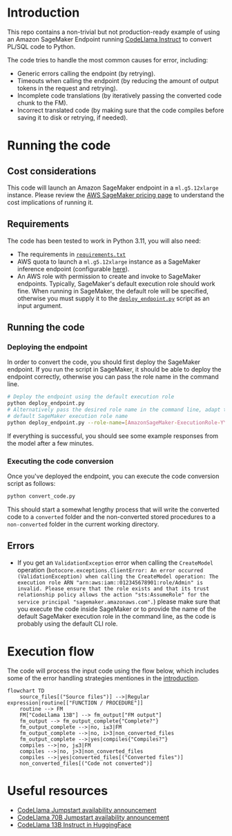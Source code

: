 # Introduction

This repo contains a non-trivial but not production-ready example of using an Amazon SageMaker Endpoint running
[CodeLlama Instruct](https://aws.amazon.com/blogs/machine-learning/code-llama-code-generation-models-from-meta-are-now-available-via-amazon-sagemaker-jumpstart/)
to convert PL/SQL code to Python.

The code tries to handle the most common causes for error, including:

* Generic errors calling the endpoint (by retrying).
* Timeouts when calling the endpoint (by reducing the amount of output tokens in the request and retrying).
* Incomplete code translations (by iteratively passing the converted code chunk to the FM).
* Incorrect translated code (by making sure that the code compiles before saving it to disk or retrying, if needed).

# Running the code

## Cost considerations

This code will launch an Amazon SageMaker endpoint in a `ml.g5.12xlarge` instance. Please review the 
[AWS SageMaker pricing page](https://aws.amazon.com/sagemaker/pricing/?p=pm&c=sm&z=4) to understand the
cost implications of running it.

## Requirements

The code has been tested to work in Python 3.11, you will also need:

* The requirements in [`requirements.txt`](requirements.txt)
* AWS quota to launch a `ml.g5.12xlarge` instance as a SageMaker inference endpoint (configurable 
  [here](https://eu-west-1.console.aws.amazon.com/servicequotas/home/services/sagemaker/quotas/L-65C4BD00)).
* An AWS role with permission to create and invoke to SageMaker endpoints. Typically, SageMaker's default 
  execution role should work fine. When running in SageMaker, the default role will be specified, otherwise 
  you must supply it to the [`deploy_endpoint.py`](deploy_endpoint.py) script as an input argument.

## Running the code

### Deploying the endpoint

In order to convert the code, you should first deploy the SageMaker endpoint. If you run the script in
SageMaker, it should be able to deploy the endpoint correctly, otherwise you can pass the role name in
the command line.

```bash
# Deploy the endpoint using the default execution role
python deploy_endpoint.py
# Alternatively pass the desired role name in the command line, adapt to your
# default SageMaker execution role name
python deploy_endpoint.py --role-name=[AmazonSageMaker-ExecutionRole-YYYYMMDDTHHMMSS]
```

If everything is successful, you should see some example responses from the model after a few minutes.

### Executing the code conversion

Once you've deployed the endpoint, you can execute the code conversion script as follows:

```bash
python convert_code.py
```

This should start a somewhat lengthy process that will write the converted code to a `converted`
folder and the non-converted stored procedures to a `non-converted` folder in the current working 
directory.

## Errors

* If you get an `ValidationException` error when calling the `CreateModel` operation 
  (`botocore.exceptions.ClientError: An error occurred (ValidationException) when calling the CreateModel operation: The execution role ARN "arn:aws:iam::012345678901:role/Admin" is invalid. Please ensure that the role exists and that its trust relationship policy allows the action "sts:AssumeRole" for the service principal "sagemaker.amazonaws.com".`)
  please make sure that you execute the code inside SageMaker or to provide the name of the default SageMaker
  execution role in the command line, as the code is probably using the default CLI role.

# Execution flow

The code will process the input code using the flow below, which includes some of the error handling
strategies mentiones in the [introduction](#introduction).

```mermaid
flowchart TD
    source_files[("Source files")] -->|Regular expression|routine[["FUNCTION / PROCEDURE"]]
    routine --> FM
    FM["CodeLlama 13B"] --> fm_output["FM output"]
    fm_output --> fm_output_complete{"Complete?"}
    fm_output_complete -->|no, i≤3|FM
    fm_output_complete -->|no, i>3|non_converted_files
    fm_output_complete -->|yes|compiles{"Compiles?"}
    compiles -->|no, j≤3|FM
    compiles -->|no, j>3|non_converted_files
    compiles -->|yes|converted_files[("Converted files")]
    non_converted_files[("Code not converted")]
```

# Useful resources

* [CodeLlama Jumpstart availability announcement](https://aws.amazon.com/blogs/machine-learning/code-llama-code-generation-models-from-meta-are-now-available-via-amazon-sagemaker-jumpstart/)
* [CodeLlama 70B Jumpstart availability announcement](https://aws.amazon.com/blogs/machine-learning/code-llama-70b-is-now-available-in-amazon-sagemaker-jumpstart/)
* [CodeLlama 13B Instruct in HuggingFace](https://huggingface.co/codellama/CodeLlama-13b-Instruct-hf)
